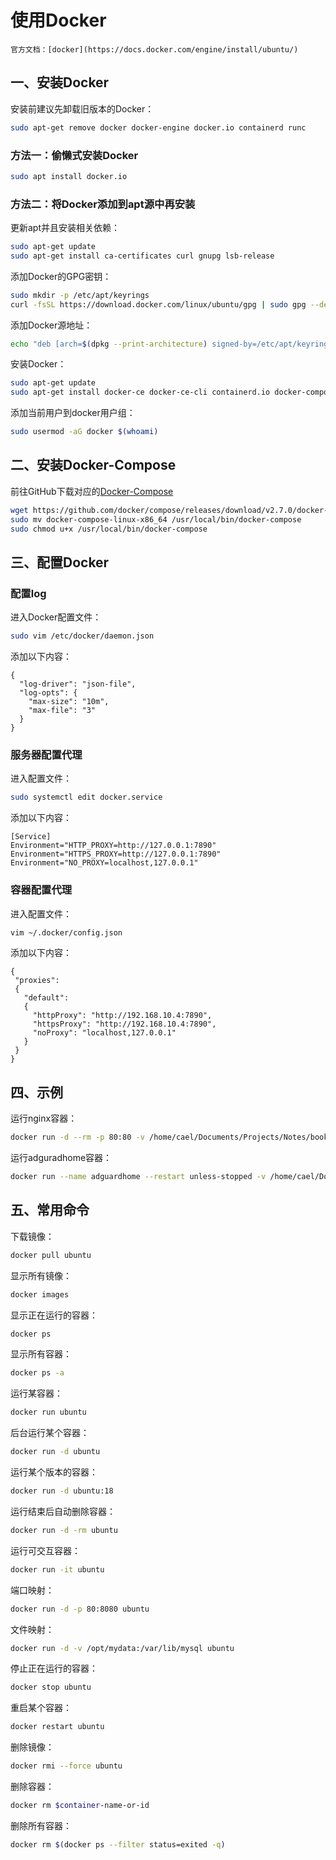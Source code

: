 # 使用Docker

```admonish info
官方文档：[docker](https://docs.docker.com/engine/install/ubuntu/)
```

## 一、安装Docker

安装前建议先卸载旧版本的Docker：

```bash
sudo apt-get remove docker docker-engine docker.io containerd runc
```

### 方法一：偷懒式安装Docker

```bash
sudo apt install docker.io
```

### 方法二：将Docker添加到apt源中再安装

更新apt并且安装相关依赖：

```bash
sudo apt-get update
sudo apt-get install ca-certificates curl gnupg lsb-release
```

添加Docker的GPG密钥：

```bash
sudo mkdir -p /etc/apt/keyrings
curl -fsSL https://download.docker.com/linux/ubuntu/gpg | sudo gpg --dearmor -o /etc/apt/keyrings/docker.gpg
```

添加Docker源地址：

```bash
echo "deb [arch=$(dpkg --print-architecture) signed-by=/etc/apt/keyrings/docker.gpg] https://download.docker.com/linux/ubuntu $(lsb_release -cs) stable" | sudo tee /etc/apt/sources.list.d/docker.list > /dev/null
```

安装Docker：

```bash
sudo apt-get update
sudo apt-get install docker-ce docker-ce-cli containerd.io docker-compose-plugin
```

添加当前用户到docker用户组：

```bash
sudo usermod -aG docker $(whoami)
```

## 二、安装Docker-Compose

前往GitHub下载对应的[Docker-Compose](https://github.com/docker/compose/releases)

```bash
wget https://github.com/docker/compose/releases/download/v2.7.0/docker-compose-linux-x86_64
sudo mv docker-compose-linux-x86_64 /usr/local/bin/docker-compose
sudo chmod u+x /usr/local/bin/docker-compose
```

## 三、配置Docker

### 配置log

进入Docker配置文件：

```bash
sudo vim /etc/docker/daemon.json
```

添加以下内容：

```
{
  "log-driver": "json-file",
  "log-opts": {
    "max-size": "10m",
    "max-file": "3" 
  }
}
```

### 服务器配置代理

进入配置文件：

```bash
sudo systemctl edit docker.service
```

添加以下内容：

```
[Service]
Environment="HTTP_PROXY=http://127.0.0.1:7890"
Environment="HTTPS_PROXY=http://127.0.0.1:7890"
Environment="NO_PROXY=localhost,127.0.0.1"
```

### 容器配置代理

进入配置文件：

```bash
vim ~/.docker/config.json
```

添加以下内容：

```
{
 "proxies":
 {
   "default":
   {
     "httpProxy": "http://192.168.10.4:7890",
     "httpsProxy": "http://192.168.10.4:7890",
     "noProxy": "localhost,127.0.0.1"
   }
 }
}
```

## 四、示例

运行nginx容器：

```bash
docker run -d --rm -p 80:80 -v /home/cael/Documents/Projects/Notes/book:/usr/share/nginx/html --name notes nginx
```

运行adguradhome容器：

```bash
docker run --name adguardhome --restart unless-stopped -v /home/cael/Documents/Adguardhome/workdir:/opt/adguardhome/work -v /home/cael/Documents/Adguardhome/confdir:/opt/adguardhome/conf -p 5050:53 -p 3000:3000 -d adguard/adguardhome
```

## 五、常用命令

下载镜像：

```bash
docker pull ubuntu
```

显示所有镜像：

```bash
docker images
```

显示正在运行的容器：

```bash
docker ps
```

显示所有容器：

```bash
docker ps -a
```

运行某容器：

```bash
docker run ubuntu
```

后台运行某个容器：

```bash
docker run -d ubuntu
```

运行某个版本的容器：

```bash
docker run -d ubuntu:18
```

运行结束后自动删除容器：

```bash
docker run -d -rm ubuntu
```

运行可交互容器：

```bash
docker run -it ubuntu
```

端口映射：

```bash
docker run -d -p 80:8080 ubuntu
```

文件映射：

```bash
docker run -d -v /opt/mydata:/var/lib/mysql ubuntu
```

停止正在运行的容器：

```bash
docker stop ubuntu
```

重启某个容器：

```bash
docker restart ubuntu
```

删除镜像：

```bash
docker rmi --force ubuntu
```

删除容器：

```bash
docker rm $container-name-or-id
```

删除所有容器：

```bash
docker rm $(docker ps --filter status=exited -q)
```
